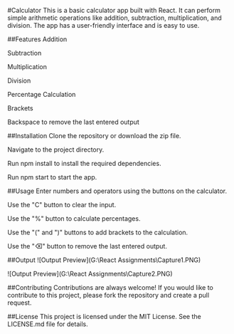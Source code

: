 #Calculator
This is a basic calculator app built with React. It can perform simple arithmetic operations like addition, subtraction, multiplication, and division. The app has a user-friendly interface and is easy to use.

##Features
Addition

Subtraction

Multiplication

Division

Percentage Calculation

Brackets

Backspace to remove the last entered output

##Installation
Clone the repository or download the zip file.

Navigate to the project directory.

Run npm install to install the required dependencies.

Run npm start to start the app.

##Usage
Enter numbers and operators using the buttons on the calculator.

Use the "C" button to clear the input.

Use the "%" button to calculate percentages.

Use the "(" and ")" buttons to add brackets to the calculation.

Use the "⌫" button to remove the last entered output.

##Output
![Output Preview](G:\React Assignments\Capture1.PNG)

![Output Preview](G:\React Assignments\Capture2.PNG)


##Contributing
Contributions are always welcome! If you would like to contribute to this project, please fork the repository and create a pull request.

##License
This project is licensed under the MIT License. See the LICENSE.md file for details.
